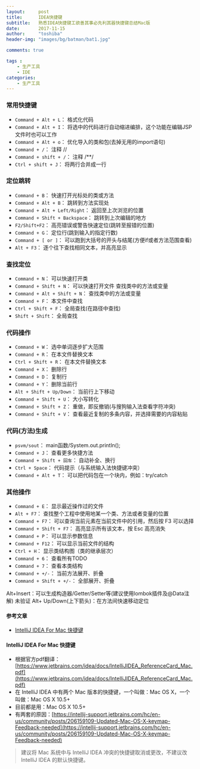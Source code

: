 ```yaml
---
layout:     post
title:      IDEA快捷键
subtitle:   熟悉IDEA快捷键工欲善其事必先利其器快捷键总结Mac版
date:       2017-11-15
author:     "toshiba"
header-img: "images/bg/batman/bat1.jpg"

comments: true

tags :
    - 生产工具
    - IDE
categories:
    - 生产工具
---
```


### 常用快捷键
*  `Command + Alt + L`： 格式化代码
*  `Command + Alt + I`： 将选中的代码进行自动缩进编排，这个功能在编辑JSP文件时也可以工作
*  `Command + Alt + o`： 优化导入的类和包(去掉无用的import语句)
*  `Command + /`： 注释 //
*  `Command + shift + /`： 注释 /**/
*  `Ctrl + shift + J`： 将两行合并成一行


### 定位跳转
*  `Command + B`： 快速打开光标处的类或方法
*  `Command + Alt + B`： 跳转到方法实现处
*  `Command + Alt + Left/Right`： 返回至上次浏览的位置
*  `Command + Shift + Backspace`： 跳转到上次编辑的地方
*  `F2/Shift+F2`： 高亮错误或警告快速定位(跳转至报错的位置)
*  `Command + G`： 定位行(跳到输入的指定行数)
*  `Command + [ or ]`： 可以跑到大括号的开头与结尾(方便if或者方法范围查看)
*  `Alt + F3`： 逐个往下查找相同文本，并高亮显示

### 查找定位
*  `Command + N`： 可以快速打开类
*  `Command + Shift + N`： 可以快速打开文件  查找类中的方法或变量
*  `Command + Alt + Shift + N`： 查找类中的方法或变量
*  `Command + F`： 本文件中查找
*  `Ctrl + Shift + F`： 全局查找(在路径中查找)
*  `Shift + Shift`： 全局查找

### 代码操作
*  `Command + W`： 选中单词逐步扩大范围
*  `Command + R`： 在本文件替换文本
*  `Ctrl + Shift + R`： 在本文件替换文本
*  `Command + X`： 删除行
*  `Command + D`： 复制行
*  `Command + Y`： 删除当前行
*  `Alt + Shift + Up/Down`： 当前行上下移动
*  `Command + Shift + U`： 大小写转化
*  `Command + Shift + Z`： 重做，即反撤销(与搜狗输入法查看字符冲突)
*  `Command + Shift + V`： 查看最近复制的多条内容，并选择需要的内容粘贴


### 代码(方法)生成
*  `psvm/sout`： main函数/System.out.println();
*  `Command + J`： 查看更多快捷方法
*  `Command + Shift + 回车`： 自动补全、换行
*  `Ctrl + Space`： 代码提示（与系统输入法快捷键冲突） 
*  `Command + Alt + T`： 可以把代码包在一个块内，例如：try/catch


### 其他操作
*  `Command + E`： 显示最近操作过的文件
*  `Alt + F7`： 查找整个工程中使用地某一个类、方法或者变量的位置
*  `Command + F7`： 可以查询当前元素在当前文件中的引用，然后按 F3 可以选择
*  `Command + Shift + F7`： 高亮显示所有该文本，按 Esc 高亮消失
*  `Command + P`： 可以显示参数信息
*  `Command + F12`： 可以显示当前文件的结构
*  `Ctrl + H`： 显示类结构图（类的继承层次）
*  `Command + 6`： 查看所有TODO
*  `Command + 7`： 查看本类结构
*  `Command + +/-`： 当前方法展开、折叠
*  `Command + Shift + +/-`： 全部展开、折叠





Alt+Insert：可以生成构造器/Getter/Setter等(建议使用lombok插件及@Data注解) 未验证
Alt+ Up/Down(上下箭头)：在方法间快速移动定位



#### 参考文章
* [IntelliJ IDEA For Mac 快捷键](http://wiki.jikexueyuan.com/project/intellij-idea-tutorial/keymap-mac-introduce.html)
#### IntelliJ IDEA For Mac 快捷键
*   根据官方pdf翻译：[https://www.jetbrains.com/idea/docs/IntelliJIDEA_ReferenceCard_Mac.pdf](https://www.jetbrains.com/idea/docs/IntelliJIDEA_ReferenceCard_Mac.pdf)
*   在 IntelliJ IDEA 中有两个 Mac 版本的快捷键，一个叫做：Mac OS X，一个叫做：Mac OS X 10.5+
*   目前都是用：Mac OS X 10.5+
*   有两套的原因：[https://intellij-support.jetbrains.com/hc/en-us/community/posts/206159109-Updated-Mac-OS-X-keymap-Feedback-needed](https://intellij-support.jetbrains.com/hc/en-us/community/posts/206159109-Updated-Mac-OS-X-keymap-Feedback-needed)
> 建议将 Mac 系统中与 IntelliJ IDEA 冲突的快捷键取消或更改，不建议改 IntelliJ IDEA 的默认快捷键。